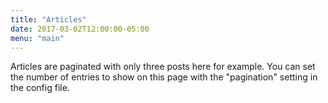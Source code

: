 ```yaml
---
title: "Articles"
date: 2017-03-02T12:00:00-05:00
menu: "main"
---
```

Articles are paginated with only three posts here for example. You can set the number of entries to show on this page with the "pagination" setting in the config file.
